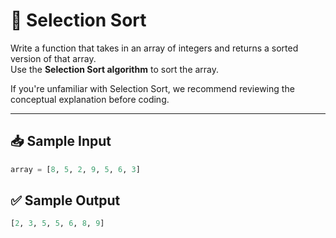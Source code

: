 # 🧮 Selection Sort

Write a function that takes in an array of integers and returns a sorted version of that array.  
Use the **Selection Sort algorithm** to sort the array.

If you're unfamiliar with Selection Sort, we recommend reviewing the conceptual explanation before coding.

---

## 📥 Sample Input

```python
array = [8, 5, 2, 9, 5, 6, 3]
```

## ✅ Sample Output

```python
[2, 3, 5, 5, 6, 8, 9]
```

